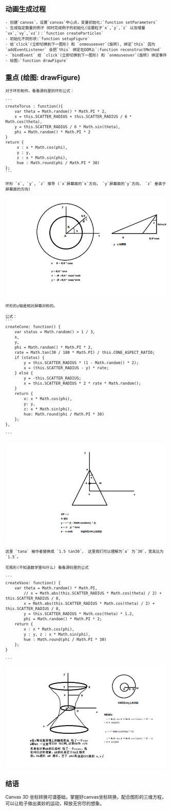 

## 动画生成过程
    - 创建`canvas`，设置`canvas`中心点，变量初始化:`function setParameters`
    - 生成指定数量的例子 同时完成例子的初始化(设置粒子`x`,`y`,`z` 以及增量`vx`,`vy`,`vz`)：`function createParticles`
    - 初始化不同形状:`function setupFigure`
    - 给`click`(立即切换到下一图形) 和 `onmouseover`(旋转), 绑定`this` 因为`addEventListener` 会把`this` 绑定在DOM上`:function reconstructMethod`
    - `bindEvent` 给 `click`(立即切换到下一图形) 和 `onmouseover`(旋转) 绑定事件
    - 绘图:`function drawFigure`

## 重点 (绘图: drawFigure)
    对于环形制作，看看源码里的环形公式：

    ```
    createTorus : function(){ 
        var theta = Math.random() * Math.PI * 2, 
        x = this.SCATTER_RADIUS + this.SCATTER_RADIUS / 6 * Math.cos(theta), 
        y = this.SCATTER_RADIUS / 6 * Math.sin(theta), 
        phi = Math.random() * Math.PI * 2
    }
    return {
         x : x * Math.cos(phi), 
         y : y, 
         z : x * Math.sin(phi), 
         hue : Math.round(phi / Math.PI * 30) 
    };
    ```

    环形 `x`, `y`, `z` 推导 (`x`屏幕面的`x`方向， `y`屏幕面的`y`方向， `z` 垂直于屏幕面的方向)
    
![](./static/torus.png)

    环形的z轴是相对屏幕对称的。

    公式：
    ```
    createCone: function() {
        var status = Math.random() > 1 / 3,
        x,
        y,
        phi = Math.random() * Math.PI * 2,
        rate = Math.tan(30 / 180 * Math.PI) / this.CONE_ASPECT_RATIO;
        if (status) {
            y = this.SCATTER_RADIUS * (1 - Math.random() * 2);
            x = (this.SCATTER_RADIUS - y) * rate;
        } else {
            y = -this.SCATTER_RADIUS;
            x = this.SCATTER_RADIUS * 2 * rate * Math.random();
        }
        return {
            x: x * Math.cos(phi),
            y: y,
            z: x * Math.sin(phi),
            hue: Math.round(phi / Math.PI * 30)
        };
    },

    ```

![](./static/cons.png)

    这里 `tana` 被作者替换成 `1.5 tan30`， 这里我们可以理解为`a` 为`30`，宽高比为`1.5`。

    花瓶形(不知道数学里叫什么) 看看源码里的公式

    ```
    createVase: function() {
        var theta = Math.random() * Math.PI,
            // x = Math.abs(this.SCATTER_RADIUS * Math.cos(theta) / 2) + this.SCATTER_RADIUS / 8, 
            x = Math.abs(this.SCATTER_RADIUS * Math.cos(theta) / 2) + this.SCATTER_RADIUS / 8, 
            y = this.SCATTER_RADIUS * Math.cos(theta) * 1.2, 
            phi = Math.random() * Math.PI * 2; 
        return { 
            x : x * Math.cos(phi), 
            y : y, z : x * Math.sin(phi), 
            hue : Math.round(phi / Math.PI * 30) 
        }; 
    }
    
    ```

![](./static/vase.png)

## 结语
Canvas 3D 坐标转换可谓基础，掌握好canvas坐标转换，配合图形的三维方程，可以让粒子做出美妙的运动，释放无穷尽的想象。
